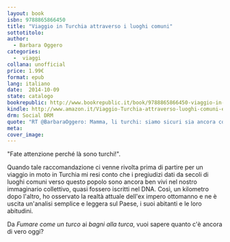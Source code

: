 ```yaml
---
layout: book
isbn: 9788865866450
title: "Viaggio in Turchia attraverso i luoghi comuni"
sottotitolo:
author:
  - Barbara Oggero
categories:
  -  viaggi
collana: unofficial
price: 1.99€
format: epub
lang: italiano
date:  2014-10-09
state: catalogo
bookrepublic: http://www.bookrepublic.it/book/9788865866450-viaggio-in-turchia-attraverso-i-luoghi-comuni/
kindle: http://www.amazon.it/Viaggio-Turchia-attraverso-luoghi-comuni-ebook/dp/B00OBRD3AW/ref=sr_1_2?ie=UTF8&qid=1413383140&sr=8-2&keywords=barbara+oggero
drm: Social DRM
quote: "RT @BarbaraOggero: Mamma, li turchi: siamo sicuri sia ancora così?"
meta:
cover_image:
---
```


"Fate attenzione perché là sono turchi!".

Quando tale raccomandazione ci venne rivolta prima di partire per un viaggio in moto in Turchia mi resi conto che i pregiudizi dati da secoli di luoghi comuni verso questo popolo sono ancora ben vivi nel nostro immaginario collettivo, quasi fossero iscritti nel DNA. Così, un kilometro dopo l'altro, ho osservato la realtà attuale dell'ex impero ottomanno e ne è uscita un'analisi semplice e leggera sul Paese, i suoi abitanti e le loro abitudini.

Da *Fumare come un turco* ai *bagni alla turca*, vuoi sapere quanto c'è ancora di vero oggi?
